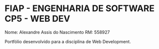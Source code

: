 # FIAP - ENGENHARIA DE SOFTWARE CP5 - WEB DEV  

Nome: Alexandre Assis do Nascimento
RM: 558927

Portfólio desenvolvido para a disciplina de Web Development.
